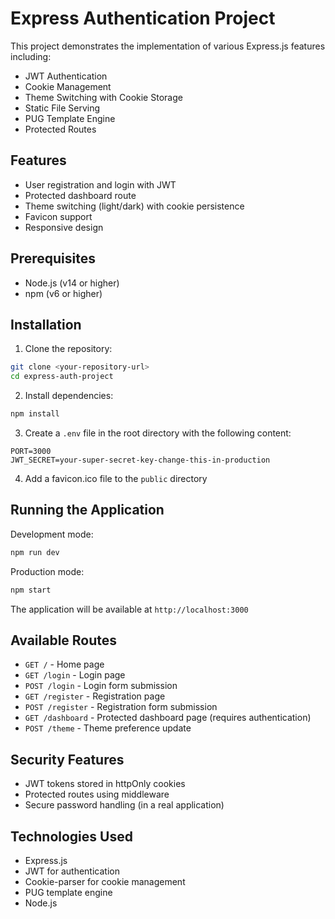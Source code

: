 # Express Authentication Project

This project demonstrates the implementation of various Express.js features including:
- JWT Authentication
- Cookie Management
- Theme Switching with Cookie Storage
- Static File Serving
- PUG Template Engine
- Protected Routes

## Features

- User registration and login with JWT
- Protected dashboard route
- Theme switching (light/dark) with cookie persistence
- Favicon support
- Responsive design

## Prerequisites

- Node.js (v14 or higher)
- npm (v6 or higher)

## Installation

1. Clone the repository:
```bash
git clone <your-repository-url>
cd express-auth-project
```

2. Install dependencies:
```bash
npm install
```

3. Create a `.env` file in the root directory with the following content:
```
PORT=3000
JWT_SECRET=your-super-secret-key-change-this-in-production
```

4. Add a favicon.ico file to the `public` directory

## Running the Application

Development mode:
```bash
npm run dev
```

Production mode:
```bash
npm start
```

The application will be available at `http://localhost:3000`

## Available Routes

- `GET /` - Home page
- `GET /login` - Login page
- `POST /login` - Login form submission
- `GET /register` - Registration page
- `POST /register` - Registration form submission
- `GET /dashboard` - Protected dashboard page (requires authentication)
- `POST /theme` - Theme preference update

## Security Features

- JWT tokens stored in httpOnly cookies
- Protected routes using middleware
- Secure password handling (in a real application)

## Technologies Used

- Express.js
- JWT for authentication
- Cookie-parser for cookie management
- PUG template engine
- Node.js 